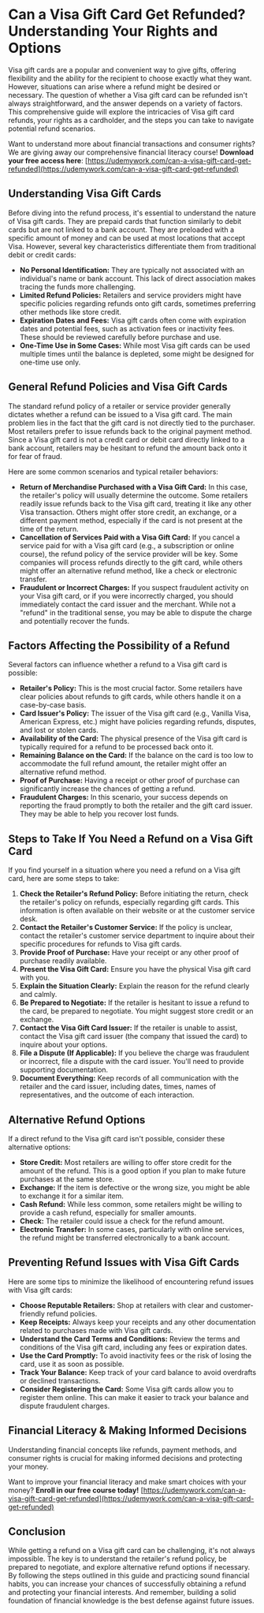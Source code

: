 # Can a Visa Gift Card Get Refunded? Understanding Your Rights and Options

Visa gift cards are a popular and convenient way to give gifts, offering flexibility and the ability for the recipient to choose exactly what they want. However, situations can arise where a refund might be desired or necessary. The question of whether a Visa gift card can be refunded isn't always straightforward, and the answer depends on a variety of factors. This comprehensive guide will explore the intricacies of Visa gift card refunds, your rights as a cardholder, and the steps you can take to navigate potential refund scenarios.

Want to understand more about financial transactions and consumer rights? We are giving away our comprehensive financial literacy course! **Download your free access here**: [https://udemywork.com/can-a-visa-gift-card-get-refunded](https://udemywork.com/can-a-visa-gift-card-get-refunded)

## Understanding Visa Gift Cards

Before diving into the refund process, it's essential to understand the nature of Visa gift cards. They are prepaid cards that function similarly to debit cards but are not linked to a bank account. They are preloaded with a specific amount of money and can be used at most locations that accept Visa. However, several key characteristics differentiate them from traditional debit or credit cards:

*   **No Personal Identification:** They are typically not associated with an individual's name or bank account. This lack of direct association makes tracing the funds more challenging.
*   **Limited Refund Policies:** Retailers and service providers might have specific policies regarding refunds onto gift cards, sometimes preferring other methods like store credit.
*   **Expiration Dates and Fees:** Visa gift cards often come with expiration dates and potential fees, such as activation fees or inactivity fees. These should be reviewed carefully before purchase and use.
*   **One-Time Use in Some Cases:** While most Visa gift cards can be used multiple times until the balance is depleted, some might be designed for one-time use only.

## General Refund Policies and Visa Gift Cards

The standard refund policy of a retailer or service provider generally dictates whether a refund can be issued to a Visa gift card. The main problem lies in the fact that the gift card is not directly tied to the purchaser. Most retailers prefer to issue refunds back to the original payment method. Since a Visa gift card is not a credit card or debit card directly linked to a bank account, retailers may be hesitant to refund the amount back onto it for fear of fraud.

Here are some common scenarios and typical retailer behaviors:

*   **Return of Merchandise Purchased with a Visa Gift Card:** In this case, the retailer's policy will usually determine the outcome. Some retailers readily issue refunds back to the Visa gift card, treating it like any other Visa transaction. Others might offer store credit, an exchange, or a different payment method, especially if the card is not present at the time of the return.
*   **Cancellation of Services Paid with a Visa Gift Card:** If you cancel a service paid for with a Visa gift card (e.g., a subscription or online course), the refund policy of the service provider will be key. Some companies will process refunds directly to the gift card, while others might offer an alternative refund method, like a check or electronic transfer.
*   **Fraudulent or Incorrect Charges:** If you suspect fraudulent activity on your Visa gift card, or if you were incorrectly charged, you should immediately contact the card issuer and the merchant. While not a "refund" in the traditional sense, you may be able to dispute the charge and potentially recover the funds.

## Factors Affecting the Possibility of a Refund

Several factors can influence whether a refund to a Visa gift card is possible:

*   **Retailer's Policy:** This is the most crucial factor. Some retailers have clear policies about refunds to gift cards, while others handle it on a case-by-case basis.
*   **Card Issuer's Policy:** The issuer of the Visa gift card (e.g., Vanilla Visa, American Express, etc.) might have policies regarding refunds, disputes, and lost or stolen cards.
*   **Availability of the Card:** The physical presence of the Visa gift card is typically required for a refund to be processed back onto it.
*   **Remaining Balance on the Card:** If the balance on the card is too low to accommodate the full refund amount, the retailer might offer an alternative refund method.
*   **Proof of Purchase:** Having a receipt or other proof of purchase can significantly increase the chances of getting a refund.
*   **Fraudulent Charges:** In this scenario, your success depends on reporting the fraud promptly to both the retailer and the gift card issuer. They may be able to help you recover lost funds.

## Steps to Take If You Need a Refund on a Visa Gift Card

If you find yourself in a situation where you need a refund on a Visa gift card, here are some steps to take:

1.  **Check the Retailer's Refund Policy:** Before initiating the return, check the retailer's policy on refunds, especially regarding gift cards. This information is often available on their website or at the customer service desk.
2.  **Contact the Retailer's Customer Service:** If the policy is unclear, contact the retailer's customer service department to inquire about their specific procedures for refunds to Visa gift cards.
3.  **Provide Proof of Purchase:** Have your receipt or any other proof of purchase readily available.
4.  **Present the Visa Gift Card:** Ensure you have the physical Visa gift card with you.
5.  **Explain the Situation Clearly:** Explain the reason for the refund clearly and calmly.
6.  **Be Prepared to Negotiate:** If the retailer is hesitant to issue a refund to the card, be prepared to negotiate. You might suggest store credit or an exchange.
7.  **Contact the Visa Gift Card Issuer:** If the retailer is unable to assist, contact the Visa gift card issuer (the company that issued the card) to inquire about your options.
8.  **File a Dispute (If Applicable):** If you believe the charge was fraudulent or incorrect, file a dispute with the card issuer. You'll need to provide supporting documentation.
9.  **Document Everything:** Keep records of all communication with the retailer and the card issuer, including dates, times, names of representatives, and the outcome of each interaction.

## Alternative Refund Options

If a direct refund to the Visa gift card isn't possible, consider these alternative options:

*   **Store Credit:** Most retailers are willing to offer store credit for the amount of the refund. This is a good option if you plan to make future purchases at the same store.
*   **Exchange:** If the item is defective or the wrong size, you might be able to exchange it for a similar item.
*   **Cash Refund:** While less common, some retailers might be willing to provide a cash refund, especially for smaller amounts.
*   **Check:** The retailer could issue a check for the refund amount.
*   **Electronic Transfer:** In some cases, particularly with online services, the refund might be transferred electronically to a bank account.

## Preventing Refund Issues with Visa Gift Cards

Here are some tips to minimize the likelihood of encountering refund issues with Visa gift cards:

*   **Choose Reputable Retailers:** Shop at retailers with clear and customer-friendly refund policies.
*   **Keep Receipts:** Always keep your receipts and any other documentation related to purchases made with Visa gift cards.
*   **Understand the Card Terms and Conditions:** Review the terms and conditions of the Visa gift card, including any fees or expiration dates.
*   **Use the Card Promptly:** To avoid inactivity fees or the risk of losing the card, use it as soon as possible.
*   **Track Your Balance:** Keep track of your card balance to avoid overdrafts or declined transactions.
*   **Consider Registering the Card:** Some Visa gift cards allow you to register them online. This can make it easier to track your balance and dispute fraudulent charges.

## Financial Literacy & Making Informed Decisions

Understanding financial concepts like refunds, payment methods, and consumer rights is crucial for making informed decisions and protecting your money.

Want to improve your financial literacy and make smart choices with your money? **Enroll in our free course today!** [https://udemywork.com/can-a-visa-gift-card-get-refunded](https://udemywork.com/can-a-visa-gift-card-get-refunded)

## Conclusion

While getting a refund on a Visa gift card can be challenging, it's not always impossible. The key is to understand the retailer's refund policy, be prepared to negotiate, and explore alternative refund options if necessary. By following the steps outlined in this guide and practicing sound financial habits, you can increase your chances of successfully obtaining a refund and protecting your financial interests. And remember, building a solid foundation of financial knowledge is the best defense against future issues.

